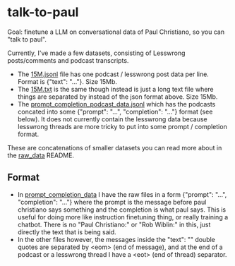 # talk-to-paul

Goal: finetune a LLM on conversational data of Paul Christiano, so you can "talk to paul".

Currently, I've made a few datasets, consisting of Lesswrong posts/comments and podcast transcripts.
* The [15M.jsonl](./15M.jsonl) file has one podcast / lesswrong post data per line. Format is {"text": "..."}. Size 15Mb.
* The [15M.txt](./15M.txt) is the same though instead is just a long text file where things are separated by <eop> instead of the json format above. Size 15Mb.
* The [prompt_completion_podcast_data.jsonl](./prompt_completion_podcast_data.jsonl) which has the podcasts concated into some  {"prompt": "...", "completion": "..."} format (see below). It does not currently contain the lesswrong data because lesswrong threads are more tricky to put into some prompt / completion format.

These are concatenations of smaller datasets you can read more about in the [raw_data](./raw_data) README.

## Format

* In [prompt_completion_data](./prompt_completion_data) I have the raw files in a form {"prompt": "...", "completion": "..."} where the prompt is the message before paul christiano says something and the completion is what paul says. This is useful for doing more like instruction finetuning thing, or really training a chatbot. There is no "Paul Christiano:" or "Rob Wiblin:" in this, just directly the text that is being said.
* In the other files however, the messages inside the "text": "" double quotes are separated by \<eom\> (end of message), and at the end of a podcast or a lesswrong thread I have a \<eot\> (end of thread) separator.
